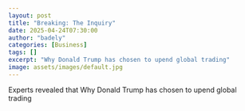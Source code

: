 ```yaml
---
layout: post
title: "Breaking: The Inquiry"
date: 2025-04-24T07:30:00
author: "badely"
categories: [Business]
tags: []
excerpt: "Why Donald Trump has chosen to upend global trading"
image: assets/images/default.jpg
---
```


Experts revealed that Why Donald Trump has chosen to upend global trading

